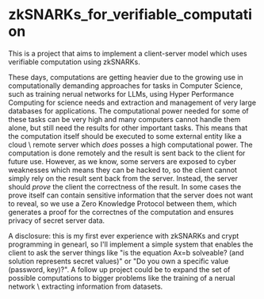 # zkSNARKs_for_verifiable_computation
This is a project that aims to implement a client-server model which uses verifiable computation using zkSNARKs. 

These days, computations are getting heavier due to the growing use in computationally demanding approaches
for tasks in Computer Science, such as training nerual networks for LLMs, using Hyper Performance Computing for
science needs and extraction and management of very large databases for applications. The computational power 
needed for some of these tasks can be very high and many computers cannot handle them alone, but still need the 
results for other important tasks. This means that the computation itself should be executed to some external entity
like a cloud \ remote server which *does* posses a high computational power. The computation is done remotely and the 
result is sent back to the client for future use. However, as we know, some servers are exposed to cyber weaknesses 
which means they can be hacked to, so the client cannot simply rely on the result sent back from the server. Instead, 
the server should *prove* the client the correctness of the result. In some cases the prove itself can contain sensitive
information that the server does not want to reveal, so we use a Zero Knowledge Protocol between them, which generates
a proof for the correctnes of the computation and ensures privacy of secret server data. 

A disclosure: this is my first ever experience with zkSNARKs and crypt programming in genearl, so I'll implement a 
simple system that enables the client to ask the server things like "is the equation Ax=b solveable? (and solution 
represents secret values)" or "Do you own a specific value (password, key)?". A follow up project could be to expand 
the set of possible computations to bigger problems like the training of a nerual network \ extracting information from
datasets. 
